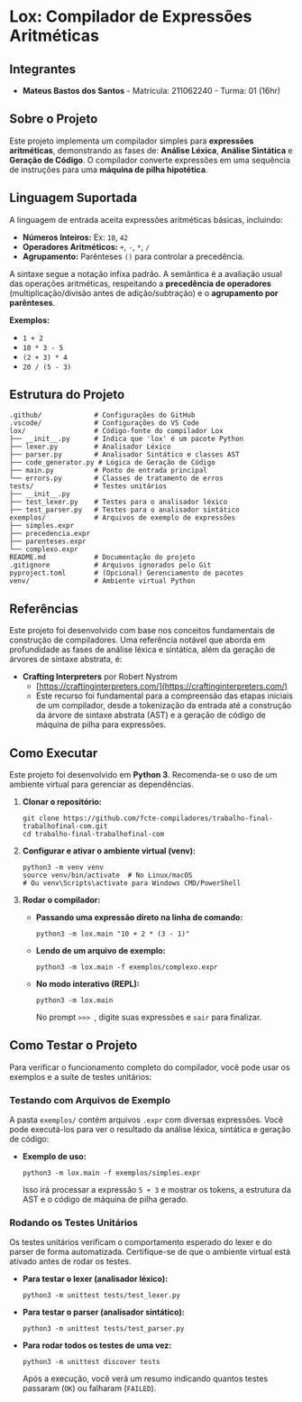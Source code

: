 # Lox: Compilador de Expressões Aritméticas

## Integrantes

*   **Mateus Bastos dos Santos** - Matrícula: 211062240 - Turma: 01 (16hr)

## Sobre o Projeto

Este projeto implementa um compilador simples para **expressões aritméticas**, demonstrando as fases de: **Análise Léxica**, **Análise Sintática** e **Geração de Código**. O compilador converte expressões em uma sequência de instruções para uma **máquina de pilha hipotética**.

## Linguagem Suportada

A linguagem de entrada aceita expressões aritméticas básicas, incluindo:

*   **Números Inteiros:** Ex: `10`, `42`
*   **Operadores Aritméticos:** `+`, `-`, `*`, `/`
*   **Agrupamento:** Parênteses `()` para controlar a precedência.

A sintaxe segue a notação infixa padrão. A semântica é a avaliação usual das operações aritméticas, respeitando a **precedência de operadores** (multiplicação/divisão antes de adição/subtração) e o **agrupamento por parênteses**.

**Exemplos:**
*   `1 + 2`
*   `10 * 3 - 5`
*   `(2 + 3) * 4`
*   `20 / (5 - 3)`

## Estrutura do Projeto

```
.github/             # Configurações do GitHub
.vscode/             # Configurações do VS Code
lox/                 # Código-fonte do compilador Lox
├── __init__.py      # Indica que 'lox' é um pacote Python
├── lexer.py         # Analisador Léxico
├── parser.py        # Analisador Sintático e classes AST
├── code_generator.py # Lógica de Geração de Código
├── main.py          # Ponto de entrada principal
└── errors.py        # Classes de tratamento de erros
tests/               # Testes unitários
├── __init__.py
├── test_lexer.py    # Testes para o analisador léxico
├── test_parser.py   # Testes para o analisador sintático
exemplos/            # Arquivos de exemplo de expressões
├── simples.expr
├── precedencia.expr
├── parenteses.expr
└── complexo.expr
README.md            # Documentação do projeto
.gitignore           # Arquivos ignorados pelo Git
pyproject.toml       # (Opcional) Gerenciamento de pacotes
venv/                # Ambiente virtual Python
```

## Referências

Este projeto foi desenvolvido com base nos conceitos fundamentais de construção de compiladores. Uma referência notável que aborda em profundidade as fases de análise léxica e sintática, além da geração de árvores de sintaxe abstrata, é:

*   **Crafting Interpreters** por Robert Nystrom
    *   [https://craftinginterpreters.com/](https://craftinginterpreters.com/)
    *   Este recurso foi fundamental para a compreensão das etapas iniciais de um compilador, desde a tokenização da entrada até a construção da árvore de sintaxe abstrata (AST) e a geração de código de máquina de pilha para expressões.

## Como Executar

Este projeto foi desenvolvido em **Python 3**. Recomenda-se o uso de um ambiente virtual para gerenciar as dependências.

1.  **Clonar o repositório:**
    ```
    git clone https://github.com/fcte-compiladores/trabalho-final-trabalhofinal-com.git
    cd trabalho-final-trabalhofinal-com
    ```

2.  **Configurar e ativar o ambiente virtual (venv):**
    ```
    python3 -m venv venv
    source venv/bin/activate  # No Linux/macOS
    # Ou venv\Scripts\activate para Windows CMD/PowerShell
    ```

3.  **Rodar o compilador:**
    
    *   **Passando uma expressão direto na linha de comando:**
        ```
        python3 -m lox.main "10 + 2 * (3 - 1)"
        ```
    *   **Lendo de um arquivo de exemplo:**
        ```
        python3 -m lox.main -f exemplos/complexo.expr
        ```
    *   **No modo interativo (REPL):**
        ```
        python3 -m lox.main
        ```
        No prompt `>>> `, digite suas expressões e `sair` para finalizar.

## Como Testar o Projeto

Para verificar o funcionamento completo do compilador, você pode usar os exemplos e a suíte de testes unitários:

### Testando com Arquivos de Exemplo

A pasta `exemplos/` contém arquivos `.expr` com diversas expressões. Você pode executá-los para ver o resultado da análise léxica, sintática e geração de código:

*   **Exemplo de uso:**
    ```
    python3 -m lox.main -f exemplos/simples.expr
    ```

    Isso irá processar a expressão `5 + 3` e mostrar os tokens, a estrutura da AST e o código de máquina de pilha gerado.

### Rodando os Testes Unitários

Os testes unitários verificam o comportamento esperado do lexer e do parser de forma automatizada. Certifique-se de que o ambiente virtual está ativado antes de rodar os testes.

*   **Para testar o lexer (analisador léxico):**
    ```
    python3 -m unittest tests/test_lexer.py
    ```

*   **Para testar o parser (analisador sintático):**
    ```
    python3 -m unittest tests/test_parser.py
    ```

*   **Para rodar todos os testes de uma vez:**
    ```
    python3 -m unittest discover tests
    ```

    Após a execução, você verá um resumo indicando quantos testes passaram (`OK`) ou falharam (`FAILED`).
